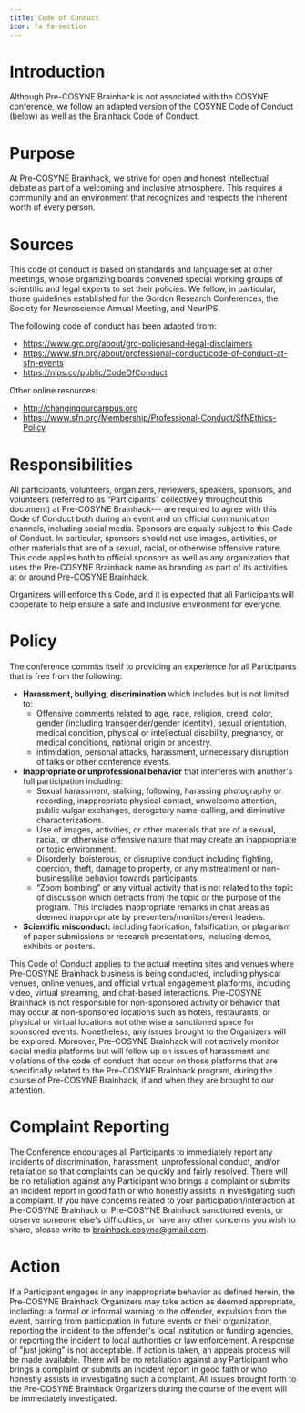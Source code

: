 ```yaml
---
title: Code of Conduct
icon: fa fa-section
---
```


Introduction
============

Although Pre-COSYNE Brainhack is not associated with the COSYNE conference, we follow an adapted version of the COSYNE Code of Conduct (below) as well as the [Brainhack Code](https://brainhack.org/code-of-conduct) of Conduct.

Purpose
=======

At Pre-COSYNE Brainhack, we strive for open and honest intellectual debate as part of a welcoming and inclusive atmosphere. This requires a community and an environment that recognizes and respects the inherent worth of every person.

Sources
=======

This code of conduct is based on standards and language set at other meetings, whose organizing boards convened special working groups of scientific and legal experts to set their policies. We follow, in particular, those guidelines established for the Gordon Research Conferences, the Society for Neuroscience Annual Meeting, and NeurIPS.

The following code of conduct has been adapted from:

* <https://www.grc.org/about/grc-policiesand-legal-disclaimers>
* <https://www.sfn.org/about/professional-conduct/code-of-conduct-at-sfn-events>
* <https://nips.cc/public/CodeOfConduct>

Other online resources:

* <http://changingourcampus.org>
* <https://www.sfn.org/Membership/Professional-Conduct/SfNEthics-Policy>

Responsibilities
================

All participants, volunteers, organizers, reviewers, speakers, sponsors, and volunteers (referred to as “Participants” collectively throughout this document) at Pre-COSYNE Brainhack--- are required to agree with this Code of Conduct both during an event and on official communication channels, including social media. Sponsors are equally subject to this Code of Conduct. In particular, sponsors should not use images, activities, or other materials that are of a sexual, racial, or otherwise offensive nature. This code applies both to official sponsors as well as any organization that uses the Pre-COSYNE Brainhack name as branding as part of its activities at or around Pre-COSYNE Brainhack.

Organizers will enforce this Code, and it is expected that all Participants will cooperate to help ensure a safe and inclusive environment for everyone.

Policy
======

The conference commits itself to providing an experience for all Participants that is free from the following:

* **Harassment, bullying, discrimination** which includes but is not limited to:
  * Offensive comments related to age, race, religion, creed, color, gender (including transgender/gender identity), sexual orientation, medical condition, physical or intellectual disability, pregnancy, or medical conditions, national origin or ancestry.
  * intimidation, personal attacks, harassment, unnecessary disruption of talks or other conference events.
* **Inappropriate or unprofessional behavior** that interferes with another's full participation including:
  * Sexual harassment, stalking, following, harassing photography or recording, inappropriate physical contact, unwelcome attention, public vulgar exchanges, derogatory name-calling, and diminutive characterizations.
  * Use of images, activities, or other materials that are of a sexual, racial, or otherwise offensive nature that may create an inappropriate or toxic environment.
  * Disorderly, boisterous, or disruptive conduct including fighting, coercion, theft, damage to property, or any mistreatment or non-businesslike behavior towards participants.
  * “Zoom bombing” or any virtual activity that is not related to the topic of discussion which detracts from the topic or the purpose of the program. This includes inappropriate remarks in chat areas as deemed inappropriate by presenters/monitors/event leaders.
* **Scientific misconduct:** including fabrication, falsification, or plagiarism of paper submissions or research presentations, including demos, exhibits or posters.

This Code of Conduct applies to the actual meeting sites and venues where Pre-COSYNE Brainhack business is being conducted, including physical venues, online venues, and official virtual engagement platforms, including video, virtual streaming, and chat-based interactions. Pre-COSYNE Brainhack is not responsible for non-sponsored activity or behavior that may occur at non-sponsored locations such as hotels, restaurants, or physical or virtual locations not otherwise a sanctioned space for sponsored events. Nonetheless, any issues brought to the Organizers will be explored. Moreover, Pre-COSYNE Brainhack will not actively monitor social media platforms but will follow up on issues of harassment and violations of the code of conduct that occur on those platforms that are specifically related to the Pre-COSYNE Brainhack program, during the course of Pre-COSYNE Brainhack, if and when they are brought to our attention.

Complaint Reporting
===================

The Conference encourages all Participants to immediately report any incidents of discrimination, harassment, unprofessional conduct, and/or retaliation so that complaints can be quickly and fairly resolved. There will be no retaliation against any Participant who brings a complaint or submits an incident report in good faith or who honestly assists in investigating such a complaint. If you have concerns related to your participation/interaction at Pre-COSYNE Brainhack or Pre-COSYNE Brainhack sanctioned events, or observe someone else's difficulties, or have any other concerns you wish to share, please write to <brainhack.cosyne@gmail.com>.

Action
======

If a Participant engages in any inappropriate behavior as defined herein, the Pre-COSYNE Brainhack Organizers may take action as deemed appropriate, including: a formal or informal warning to the offender, expulsion from the event, barring from participation in future events or their organization, reporting the incident to the offender's local institution or funding agencies, or reporting the incident to local authorities or law enforcement. A response of "just joking" is not acceptable. If action is taken, an appeals process will be made available. There will be no retaliation against any Participant who brings a complaint or submits an incident report in good faith or who honestly assists in investigating such a complaint. All issues brought forth to the Pre-COSYNE Brainhack Organizers during the course of the event will be immediately investigated.
